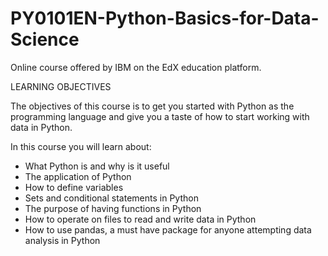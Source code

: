 # PY0101EN-Python-Basics-for-Data-Science
Online course offered by IBM on the EdX education platform.


LEARNING OBJECTIVES

The objectives of this course is to get you started with Python as the programming language and give you a taste of how to start working with data in Python.

In this course you will learn about:

- What Python is and why is it useful
- The application of Python 
- How to define variables
- Sets and conditional statements in Python
- The purpose of having functions in Python
- How to operate on files to read and write data in Python
- How to use pandas, a must have package for anyone attempting data analysis in Python
